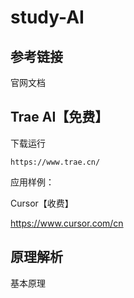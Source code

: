 # study-AI


## 参考链接

官网文档




## Trae AI【免费】

下载运行

```
https://www.trae.cn/
```



应用样例：



Cursor【收费】

https://www.cursor.com/cn



## 原理解析

基本原理